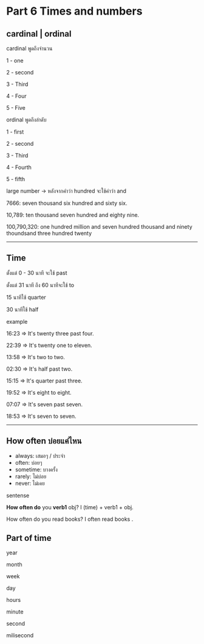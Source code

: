 # Part 6 Times and numbers

## cardinal | ordinal

cardinal พูดถึงจำนวน

1 - one

2 - second

3 - Third

4 - Four

5 - Five

ordinal พูดถึงลำดับ

1 - first

2 - second

3 - Third

4 - Fourth

5 - fifth

large number -> หลังจากคำว่า hundred จะใช้คำว่า and 

7666: seven thousand six hundred and sixty six.

10,789: ten thousand seven hundred and eighty nine.

100,790,320: one hundred million and seven hundred thousand and ninety thoundsand three hundred twenty


---

## Time

ตั้งแต่ 0 - 30 นาที จะใช้ past

ตั้งแต่ 31 นาที ถึง 60 นาทีจะใช้ to

15 นาทีใช้ quarter

30 นาทีใช้ half

example

16:23 => It's twenty three past four.

22:39 => It's twenty one to eleven.

13:58 => It's two to two.

02:30 => It's half past two.

15:15 => It's quarter past three.

19:52 => It's eight to eight.

07:07 => It's seven past seven.

18:53 => It's seven to seven.

---

## How often บ่อยแค่ไหน

 - always: เสมอๆ / ประจำ
 - often: บ่อยๆ
 - sometime: บางครั้ง
 - rarely: ไม่บ่อย
 - never: ไม่เคย

sentense

**How often do** you **verb1** obj?
I (time) + verb1 + obj.

How often do you read books?
I often read books .

## Part of time
year

month

week

day

hours

minute

second

milisecond
